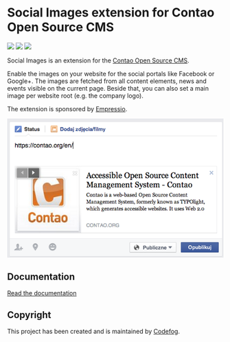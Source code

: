 # Social Images extension for Contao Open Source CMS

![](https://img.shields.io/packagist/v/codefog/contao-social_images.svg)
![](https://img.shields.io/packagist/l/codefog/contao-social_images.svg)
![](https://img.shields.io/packagist/dt/codefog/contao-social_images.svg)

Social Images is an extension for the [Contao Open Source CMS](https://contao.org).

Enable the images on your website for the social portals like Facebook or Google+. 
The images are fetched from all content elements, news and events visible on the current page. 
Beside that, you can also set a main image per website root (e.g. the company logo).

The extension is sponsored by [Empressio](http://empressio.com).

![](docs/images/preview.png)

## Documentation

[Read the documentation](docs/README.md)

## Copyright

This project has been created and is maintained by [Codefog](https://codefog.pl).